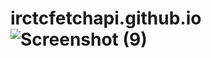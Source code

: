 # irctcfetchapi.github.io![Screenshot (9)](https://user-images.githubusercontent.com/114466825/226092774-7bc027ea-f0ad-41e4-b01e-14e4ff788017.png)
